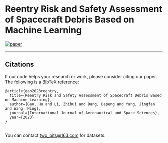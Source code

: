 # Reentry Risk and Safety Assessment of Spacecraft Debris Based on Machine Learning

[![paper](https://img.shields.io/badge/arXiv-Paper-brightgreen)](https://arxiv.org/abs/2302.10530)

<hr>

 ## Citations
If our code helps your research or work, please consider citing our paper.
The following is a BibTeX reference:

```
@article{gao2023reentry,
  title={Reentry Risk and Safety Assessment of Spacecraft Debris Based on Machine Learning},
  author={Gao, Hu and Li, Zhihui and Dang, Depeng and Yang, Jingfan and Wang, Ning},
  journal={International Journal of Aeronautical and Space Sciences},
  year={2023}
}


```
You can contact  two_bits@163.com  for datasets.
